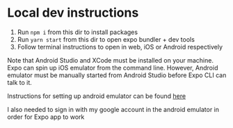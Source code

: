 # Local dev instructions
1. Run `npm i` from this dir to install packages
2. Run `yarn start` from this dir to open expo bundler + dev tools
3. Follow terminal instructions to open in web, iOS or Android respectively

Note that Android Studio and XCode must be installed on your machine. Expo can spin up iOS emulator from the command line. However, Android emulator must be manually started from Android Studio before Expo CLI can talk to it.

Instructions for setting up android emulator can be found [here](https://docs.expo.dev/workflow/android-studio-emulator/)

I also needed to sign in with my google account in the android emulator in order for Expo app to work
